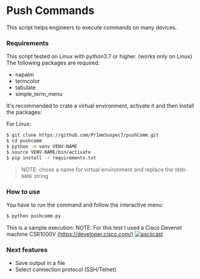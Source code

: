 # Push Commands

This script helps engineers to execute commands on many devices.


### Requirements

This script tested on Linux with python3.7 or higher. (works only on Linux)  
The following packages are required:
 - napalm
 - termcolor
 - tabulate
 - simple_term_menu

It's recommended to crate a virtual environment, activate it and then install the packages:


For Linux:

```sh
$ git clone https://github.com/Pr1meSuspec7/pushComm.git
$ cd pushcomm
$ python -m venv VENV-NAME
$ source VENV-NAME/bin/activate
$ pip install -r requirements.txt
```
>NOTE: chose a name for virtual environment and replace the `VENV-NAME` string



### How to use

You have to run the command and follow the interactive menu:

```sh
$ python pushcomm.py
```

This is a sample execution:
NOTE: For this test I used a Cisco Devenet machine CSR1000V (https://developer.cisco.com/)
[![asciicast](https://asciinema.org/a/vVZWcUV9OrV9zqhiXWkJNMFhb.svg)](https://asciinema.org/a/vVZWcUV9OrV9zqhiXWkJNMFhb)


### Next features

 - Save output in a file
 - Select connection protocol (SSH/Telnet)